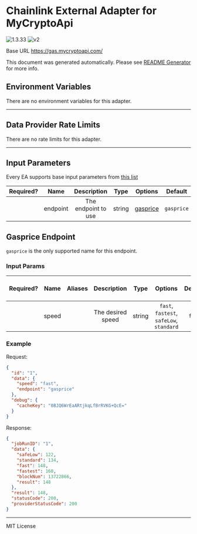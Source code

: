 # Chainlink External Adapter for MyCryptoApi

![1.3.33](https://img.shields.io/github/package-json/v/smartcontractkit/external-adapters-js?filename=packages/sources/mycryptoapi/package.json) ![v2](https://img.shields.io/badge/framework%20version-v2-blueviolet)

Base URL https://gas.mycryptoapi.com/

This document was generated automatically. Please see [README Generator](../../scripts#readme-generator) for more info.

## Environment Variables

There are no environment variables for this adapter.

---

## Data Provider Rate Limits

There are no rate limits for this adapter.

---

## Input Parameters

Every EA supports base input parameters from [this list](../../core/bootstrap#base-input-parameters)

| Required? |   Name   |     Description     |  Type  |            Options             |  Default   |
| :-------: | :------: | :-----------------: | :----: | :----------------------------: | :--------: |
|           | endpoint | The endpoint to use | string | [gasprice](#gasprice-endpoint) | `gasprice` |

## Gasprice Endpoint

`gasprice` is the only supported name for this endpoint.

### Input Params

| Required? | Name  | Aliases |    Description    |  Type  |                 Options                  | Default | Depends On | Not Valid With |
| :-------: | :---: | :-----: | :---------------: | :----: | :--------------------------------------: | :-----: | :--------: | :------------: |
|           | speed |         | The desired speed | string | `fast`, `fastest`, `safeLow`, `standard` | `fast`  |            |                |

### Example

Request:

```json
{
  "id": "1",
  "data": {
    "speed": "fast",
    "endpoint": "gasprice"
  },
  "debug": {
    "cacheKey": "0BJQ6WrEaARtjkqLfBrRVKG+QcE="
  }
}
```

Response:

```json
{
  "jobRunID": "1",
  "data": {
    "safeLow": 122,
    "standard": 134,
    "fast": 148,
    "fastest": 160,
    "blockNum": 13722866,
    "result": 148
  },
  "result": 148,
  "statusCode": 200,
  "providerStatusCode": 200
}
```

---

MIT License
